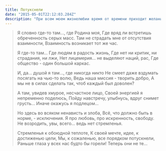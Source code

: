 ```yaml
---
title: Потукснели
date: "2015-05-01T22:12:03.284Z"
description: "При всем моем жизнелюбии время от времени приходит желание писать о наболевшем. Вспоминаю детство, яркие моменты из моей жизни в родном городе, когда я был еще совсем ребенком. Данные строки просто отражают мой взгляд на состояние современного общества, которое потускнело в морально-нравственном плане."
---
```


>  Я словно где-то там..., где Родина моя,
>  Где вряд ли встретишь обреченность серых масс.
>  Там не страдать мне от отсутствия взаимности,
>  Взаимность возникает тот же час.
>  
>  Я где-то там... Где людям в радость жизнь,
>  Где нет ни критик, ни страдания, ни лжи,
>  Нет лицемерия... не выделяют наций, рас,
>  Где общество - один большой каркас.
>  
>  И, да... душой я там..., где никогда никто
>  Не смеет даже вздумать посягать на чью-то волю,
>  Ведь наша миссия - творить добро,
>  А мы не в силах сделать так, чтоб каждый был доволен?
>  
>  А там, увидев хмурое, несчастное лицо,
>  Своей энергией я непременно поделюсь,
>  Пойду навстречу, улыбнусь, вдруг снимет грусть...
>  Иначе окажусь я подлецом...
>  
>  Но здесь во всяком ненависть и злоба,
>  Всё, что должно быть в норме, - исключения.
>  Я про любовь, про искренность, свободу.
>  Не возродить, увы, всего... ведь нет стремленья.
>  
>  Стремленья к обоюдной теплоте,
>  К своей мечте, идее, к достиженью цели,
>  Мы, к сожаленью, все порядком потускнели,
>  Раньше глаза у всех нас будто бы горели!
>  Теперь они не те...